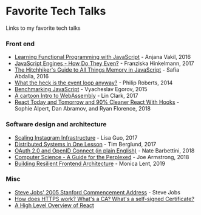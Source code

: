 # Favorite Tech Talks
Links to my favorite tech talks

### Front end
- [Learning Functional Programming with JavaScript](https://www.youtube.com/watch?v=e-5obm1G_FY) - Anjana Vakil, 2016 <br>
- [JavaScript Engines - How Do They Even?](https://www.youtube.com/watch?v=p-iiEDtpy6I&list=PLUS3uVC08ZapyqfU21joP-B1vTItKf5qi) - Franziska Hinkelmann, 2017<br>
- [The Hitchhiker's Guide to All Things Memory in JavaScript](https://www.youtube.com/watch?v=AeUCN2lPqL8&list=PLUS3uVC08ZapyqfU21joP-B1vTItKf5qi) - Safia Abdalla, 2016<br>
- [What the heck is the event loop anyway?](https://www.youtube.com/watch?v=8aGhZQkoFbQ) - Philip Roberts, 2014<br>
- [Benchmarking JavaScript](https://www.youtube.com/watch?v=g0ek4vV7nEA&t=1624s) - Vyacheslav Egorov, 2015<br>
- [A cartoon Intro to WebAssembly](https://www.youtube.com/watch?v=HktWin_LPf4&t=2s) - Lin Clark, 2017<br>
- [React Today and Tomorrow and 90% Cleaner React With Hooks](https://www.youtube.com/watch?v=dpw9EHDh2bM&t=4198s) - Sophie Alpert, Dan Abramov, and Ryan Florence, 2018

### Software design and architecture
- [Scaling Instagram Infrastructure](https://www.youtube.com/watch?v=hnpzNAPiC0E&t=506s) - Lisa Guo, 2017
- [Distributed Systems in One Lesson](https://www.youtube.com/watch?v=Y6Ev8GIlbxc) - Tim Berglund, 2017
- [OAuth 2.0 and OpenID Connect (in plain English)](https://www.youtube.com/watch?v=996OiexHze0) - Nate Barbettini, 2018
- [Computer Science - A Guide for the Perplexed](https://www.youtube.com/watch?v=rmueBVrLKcY) - Joe Armstrong, 2018
- [Building Resilient Frontend Architecture](https://www.youtube.com/watch?v=TqfbAXCCVwE&ab_channel=GOTOConferences) - Monica Lent, 2019

### Misc

- [Steve Jobs' 2005 Stanford Commencement Address](https://www.youtube.com/watch?v=UF8uR6Z6KLc) - Steve Jobs<br>
- [How does HTTPS work? What's a CA? What's a self-signed Certificate?](https://www.youtube.com/watch?v=T4Df5_cojAs&ab_channel=kubucation)<br>
- [A High Level Overview of React](https://www.youtube.com/watch?v=FRjlF74_EZk&ab_channel=ZacGordon)<br>
